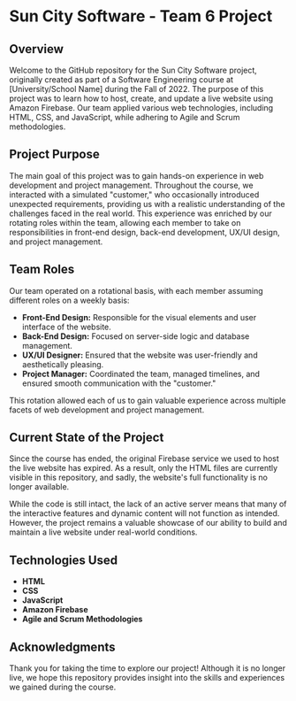 # Sun City Software - Team 6 Project

## Overview

Welcome to the GitHub repository for the Sun City Software project, originally created as part of a Software Engineering course at [University/School Name] during the Fall of 2022. The purpose of this project was to learn how to host, create, and update a live website using Amazon Firebase. Our team applied various web technologies, including HTML, CSS, and JavaScript, while adhering to Agile and Scrum methodologies.

## Project Purpose

The main goal of this project was to gain hands-on experience in web development and project management. Throughout the course, we interacted with a simulated "customer," who occasionally introduced unexpected requirements, providing us with a realistic understanding of the challenges faced in the real world. This experience was enriched by our rotating roles within the team, allowing each member to take on responsibilities in front-end design, back-end development, UX/UI design, and project management.

## Team Roles

Our team operated on a rotational basis, with each member assuming different roles on a weekly basis:

- **Front-End Design:** Responsible for the visual elements and user interface of the website.
- **Back-End Design:** Focused on server-side logic and database management.
- **UX/UI Designer:** Ensured that the website was user-friendly and aesthetically pleasing.
- **Project Manager:** Coordinated the team, managed timelines, and ensured smooth communication with the "customer."

This rotation allowed each of us to gain valuable experience across multiple facets of web development and project management.

## Current State of the Project

Since the course has ended, the original Firebase service we used to host the live website has expired. As a result, only the HTML files are currently visible in this repository, and sadly, the website's full functionality is no longer available.

While the code is still intact, the lack of an active server means that many of the interactive features and dynamic content will not function as intended. However, the project remains a valuable showcase of our ability to build and maintain a live website under real-world conditions.

## Technologies Used

- **HTML**
- **CSS**
- **JavaScript**
- **Amazon Firebase**
- **Agile and Scrum Methodologies**

## Acknowledgments

Thank you for taking the time to explore our project! Although it is no longer live, we hope this repository provides insight into the skills and experiences we gained during the course.

